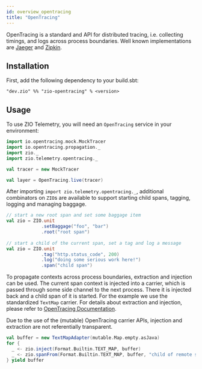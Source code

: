 ```yaml
---
id: overview_opentracing
title: "OpenTracing"
---
```


OpenTracing is a standard and API for distributed tracing, i.e. collecting timings,
and logs across process boundaries. Well known implementations are [Jaeger](https://www.jaegertracing.io)
and [Zipkin](https://www.zipkin.io).

## Installation

First, add the following dependency to your build.sbt:
```
"dev.zio" %% "zio-opentracing" % <version>
```

## Usage

To use ZIO Telemetry, you will need an `OpenTracing` service in your
environment:

```scala
import io.opentracing.mock.MockTracer
import io.opentracing.propagation._
import zio._
import zio.telemetry.opentracing._

val tracer = new MockTracer

val layer = OpenTracing.live(tracer)
```

After importing `import zio.telemetry.opentracing._`, additional combinators
on `ZIO`s are available to support starting child spans, tagging, logging and
managing baggage.

```scala
// start a new root span and set some baggage item
val zio = ZIO.unit
             .setBaggage("foo", "bar")
             .root("root span")
          
// start a child of the current span, set a tag and log a message
val zio = ZIO.unit
             .tag("http.status_code", 200)
             .log("doing some serious work here!")
             .span("child span")
```

To propagate contexts across process boundaries, extraction and injection can be
used. The current span context is injected into a carrier, which is passed
through some side channel to the next process. There it is injected back and a
child span of it is started. For the example we use the standardized `TextMap`
carrier. For details about extraction and injection, please refer to 
[OpenTracing Documentation](https://opentracing.io/docs/overview/inject-extract/). 

Due to the use of the (mutable) OpenTracing carrier APIs, injection and extraction
are not referentially transparent.

```scala
val buffer = new TextMapAdapter(mutable.Map.empty.asJava)
for {
  _ <- zio.inject(Format.Builtin.TEXT_MAP, buffer)
  _ <- zio.spanFrom(Format.Builtin.TEXT_MAP, buffer, "child of remote span")
} yield buffer
```